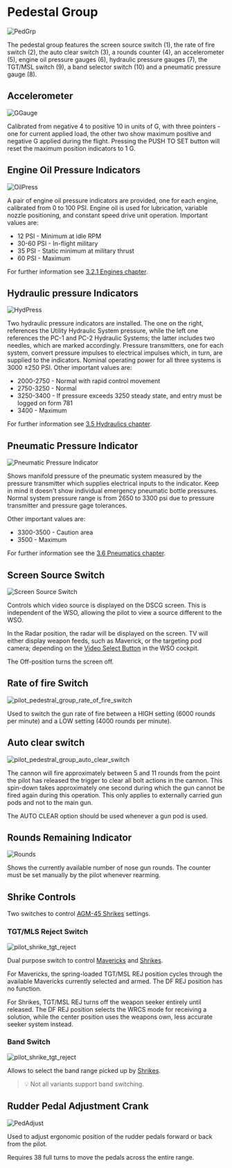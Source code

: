 # Pedestal Group

![PedGrp](../../img/pilot_pedestal_group_overview.jpg)

The pedestal group features the screen source switch (1), the rate of fire switch (2), the auto
clear switch (3), a rounds counter (4), an accelerometer (5), engine oil pressure gauges (6),
hydraulic pressure gauges (7), the TGT/MSL switch (9), a band selector switch (10) and a pneumatic
pressure gauge (8).

## Accelerometer

![GGauge](../../img/pilot_accelerator.jpg)

Calibrated from negative 4 to positive 10 in units of G, with three pointers -
one for current applied load, the other two show maximum positive and negative G
applied during the flight. Pressing the PUSH TO SET button will reset the
maximum position indicators to 1 G.

## Engine Oil Pressure Indicators

![OilPress](../../img/pilot_engine_oil.jpg)

A pair of engine oil pressure indicators are provided, one for each engine,
calibrated from 0 to 100 PSI. Engine oil is used for lubrication, variable
nozzle positioning, and constant speed drive unit
operation. Important values are:

* 12 PSI - Minimum at idle RPM
* 30-60 PSI - In-flight military
* 35 PSI - Static minimum at military thrust
* 60 PSI - Maximum

For further information see
[3.2.1 Engines chapter](../../systems/engines_and_fuel_systems/engines.md).

## Hydraulic pressure Indicators

![HydPress](../../img/pilot_hydraulic_pressure.jpg)

Two hydraulic pressure indicators are installed. The one on the right, references the Utility
Hydraulic System pressure, while the left one references the PC-1 and PC-2
Hydraulic Systems; the latter includes two needles, which are marked accordingly.
Pressure transmitters, one for
each system, convert pressure impulses to electrical
impulses which, in turn, are supplied to the indicators.
Nominal operating power for all three systems
is 3000 ±250 PSI. Other important values are:

* 2000-2750 - Normal with rapid control movement
* 2750-3250 - Normal
* 3250-3400 - If pressure exceeds 3250 steady state, and entry must be logged on form 781
* 3400 - Maximum

For further information see [3.5 Hydraulics chapter](../../systems/hydraulics.md).

## Pneumatic Pressure Indicator

![Pneumatic Pressure Indicator](../../img/pilot_pneumatic.jpg)

Shows manifold pressure of the pneumatic system
measured by the pressure transmitter which supplies
electrical inputs to the indicator.
Keep in mind it doesn't show individual
emergency pneumatic bottle pressures.
Normal system pressure range is from 2650 to 3300 psi
due to pressure transmitter and pressure gage tolerances.

Other important values are:

* 3300-3500 - Caution area
* 3500 - Maximum

For further information see the [3.6 Pneumatics chapter](../../systems/pneumatics.md).

## Screen Source Switch

![Screen Source Switch](../../img/pilot_radar_tv_switch.jpg)

Controls which video source is displayed on the DSCG screen.
This is independent of the WSO, allowing the pilot to view a source different to the WSO.

In the Radar position, the radar will be displayed on the screen. TV will either
display weapon feeds, such as Maverick, or the targeting pod camera;
depending on the [Video Select Button](../wso/left_sub_panel.md#video-select-button)
in the WSO cockpit.

The Off-position turns the screen off.

## Rate of fire Switch

![pilot_pedestral_group_rate_of_fire_switch](../../img/pilot_rate_switch.jpg)

Used to switch the gun rate of fire between a HIGH setting (6000 rounds per minute) and a LOW
setting (4000 rounds per minute).

## Auto clear switch

![pilot_pedestral_group_auto_clear_switch](../../img/pilot_clear_switch.jpg)

The cannon will fire approximately between 5 and 11 rounds from the point the pilot has released the
trigger to clear all bolt actions in the cannon. This spin-down takes approximately one second
during which the gun cannot be fired again during this operation. This only applies to externally
carried gun pods and not to the main gun.

The AUTO CLEAR option should be used whenever a gun pod is used.

## Rounds Remaining Indicator

![Rounds](../../img/pilot_rounds_remaining.jpg)

Shows the currently available number of nose gun rounds. The counter must be set
manually by the pilot whenever rearming.

## Shrike Controls

Two switches to control [AGM-45 Shrikes](../../stores/air_to_ground/missiles/shrike.md)
settings.

### TGT/MLS Reject Switch

![pilot_shrike_tgt_reject](../../img/pilot_tgt_missile_reject.jpg)

Dual purpose switch to control [Mavericks](../../stores/air_to_ground/missiles/maverick.md)
and [Shrikes](../../stores/air_to_ground/missiles/shrike.md).

For Mavericks, the spring-loaded TGT/MSL REJ position cycles through the available
Mavericks currently selected and armed. The DF REJ position has no function.

For Shrikes, TGT/MSL REJ turns off the weapon seeker entirely until released.
The DF REJ position selects the WRCS mode for receiving a solution, while the center position
uses the weapons own, less accurate seeker system instead.

### Band Switch

![pilot_shrike_tgt_reject](../../img/pilot_shrike_band.jpg)

Allows to select the band range picked up
by [Shrikes](../../stores/air_to_ground/missiles/shrike.md).

> 💡 Not all variants support band switching.

## Rudder Pedal Adjustment Crank

![PedAdjust](../../img/pilot_pedal_adjust.jpg)

Used to adjust ergonomic position of the rudder pedals forward or back from the
pilot.

Requires 38 full turns to move the pedals across the entire range.
